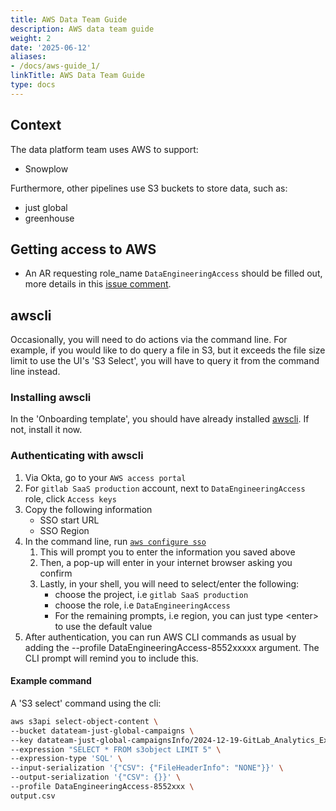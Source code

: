 ```yaml
---
title: AWS Data Team Guide
description: AWS data team guide
weight: 2
date: '2025-06-12'
aliases:
- /docs/aws-guide_1/
linkTitle: AWS Data Team Guide
type: docs
---
```


## Context

The data platform team uses AWS to support:

- Snowplow

Furthermore, other pipelines use S3 buckets to store data, such as:

- just global
- greenhouse

## Getting access to AWS

- An AR requesting role_name `DataEngineeringAccess` should be filled out, more details in this [issue comment](https://gitlab.com/gitlab-com/team-member-epics/access-requests/-/issues/23442#note_1489116380).

## awscli

Occasionally, you will need to do actions via the command line. For example, if you would like to do query a file in S3, but it exceeds the file size limit to use the UI's 'S3 Select', you will have to query it from the command line instead.

### Installing awscli

In the 'Onboarding template', you should have already installed [awscli](https://aws.amazon.com/cli/). If not, install it now.

### Authenticating with awscli

1. Via Okta, go to your `AWS access portal`
1. For `gitlab SaaS production` account, next to `DataEngineeringAccess` role, click `Access keys`
1. Copy the following information
    - SSO start URL
    - SSO Region
1. In the command line, run [`aws configure sso`](https://docs.aws.amazon.com/cli/latest/userguide/cli-configure-sso.html)
    1. This will prompt you to enter the information you saved above
    1. Then, a pop-up will enter in your internet browser asking you confirm
    1. Lastly, in your shell, you will need to select/enter the following:
        - choose the project, i.e `gitlab SaaS production`
        - choose the role, i.e `DataEngineeringAccess`
        - For the remaining prompts, i.e region, you can just type \<enter> to use the default value
1. After authentication, you can run AWS CLI commands as usual by adding the --profile DataEngineeringAccess-8552xxxxx argument. The CLI prompt will remind you to include this.

#### Example command

A 'S3 select' command using the cli:

```sh
aws s3api select-object-content \
--bucket datateam-just-global-campaigns \
--key datateam-just-global-campaignsInfo/2024-12-19-GitLab_Analytics_Export_JG-from-2023-07-01-until-2024-12-15.csv \
--expression "SELECT * FROM s3object LIMIT 5" \
--expression-type 'SQL' \
--input-serialization '{"CSV": {"FileHeaderInfo": "NONE"}}' \
--output-serialization '{"CSV": {}}' \
--profile DataEngineeringAccess-8552xxx \
output.csv
```
